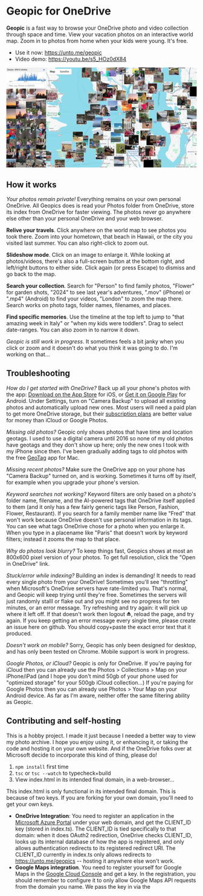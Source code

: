 # Geopic for OneDrive

**Geopic** is a fast way to browse your OneDrive photo and video collection through space and time.
View your vacation photos on an interactive world map. Zoom in to photos from home when your kids
were young. It's free.
* Use it now: https://unto.me/geopic
* Video demo: https://youtu.be/s5_HOz0dX84

![Geopic Preview](preview.jpg)

## How it works

*Your photos remain private!* Everything remains on your own personal OneDrive. All Geopics does is
read your Photos folder from OneDrive, store its index from OneDrive for faster viewing.
The photos never go anywhere else other than your personal OneDrive and your web browser.

**Relive your travels**. Click anywhere on the world map to see photos you took there. Zoom into
your hometown, that beach in Hawaii, or the city you visited last summer. You can also right-click to zoom out.

**Slideshow mode**. Click on an image to enlarge it. While looking at photos/videos, there's
also a full-screen button at the bottom right, and left/right buttons to either side.
Click again (or press Escape) to dismiss and go back to the map.

**Search your collection**. Search for "Person" to find family photos, "Flower" for garden shots,
"2024" to see last year's adventures, ".mov" (iPhone) or ".mp4" (Android) to find your videos,
"London" to zoom the map there. Search works on photo tags, folder names, filenames, and places.

**Find specific memories**. Use the timeline at the top left to jump to "that amazing week in Italy"
or "when my kids were toddlers". Drag to select date-ranges. You can also zoom in to narrow it down.

*Geopic is still work in progress*. It sometimes feels a bit janky when you click or zoom and it doesn't do what you think it was going to do. I'm working on that...

## Troubleshooting

*How do I get started with OneDrive?* Back up all your phone's photos with the app: [Download on the App Store](https://apps.apple.com/us/app/microsoft-onedrive/id477537958) for iOS, or [Get it on Google Play](https://play.google.com/store/apps/details?id=com.microsoft.skydrive&hl=en_US) for Android. Under Settings, turn on "Camera Backup" to upload all existing photos and automatically upload new ones. Most users will need a paid plan to get more OneDrive storage, but their [subscription plans](https://www.microsoft.com/en-us/microsoft-365/onedrive/compare-onedrive-plans) are better value for money than iCloud or Google Photos.

*Missing old photos?* Geopic only shows photos that have time and location geotags. I used to
use a digital camera until 2016 so none of my old photos have geotags and they don't show up here;
only the new ones I took with my iPhone since then. I've been gradually adding tags
to old photos with the free [GeoTag](https://apps.apple.com/us/app/geotag/id1465180184) app for Mac.

*Missing recent photos?* Make sure the OneDrive app on your phone has "Camera Backup" turned on,
and is working. Sometimes it turns off by itself, for example when you upgrade your phone's version.

*Keyword searches not working?* Keyword filters are only based on a photo's folder name, filename,
and the AI-powered tags that OneDrive itself applied to them (and it only has a few fairly generic
tags like Person, Fashion, Flower, Restaurant). If you search for a family member name like "Fred"
that won't work because OneDrive doesn't use personal information in its tags.
You can see what tags OneDrive chose for a photo when you enlarge it.
When you type in a placename like "Paris" that doesn't work by keyword filters; instead it zooms
the map to that place.

*Why do photos look blurry?* To keep things fast, Geopics shows at most an 800x600 pixel version of your photos. To get full resolution, click the "Open in OneDrive" link.

*Stuck/error while indexing?* Building an index is demanding! It needs to read every single photo from
your OneDrive! Sometimes you'll see "throttling" when Microsoft's OneDrive servers have rate-limited
you. That's normal, and Geopic will keep trying until they're free.
Sometimes the servers will just randomly stalll or flake out and you might see no progress for ten
minutes, or an error message. Try refreshing and try again: it will pick up where it left off.
If that doesn't work then logout ⏏, reload the page, and try again.
If you keep getting an error message every single time, please create an issue here on github.
You should copy+paste the exact error text that it produced.

*Doesn't work on mobile?* Sorry, Geopic has only been designed for desktop, and has only been tested on
Chrome. Mobile support is work in progress.

*Google Photos, or iCloud?* Geopic is only for OneDrive.
If you're paying for iCloud then you can already use the Photos > Collections > Map on your iPhone/iPad
(and I hope you don't mind 50gb of your phone used for "optimized storage" for your 500gb iCloud
collection...) If you're paying for Google Photos then you can already use Photos > Your Map on your
Android device. As far as I'm aware, neither offer the same filtering ability as Geopic.

## Contributing and self-hosting

This is a hobby project. I made it just because I needed a better way to view my photo archive.
I hope you enjoy using it, or enhancing it, or taking the code and hosting it on your own website.
And if the OneDrive folks over at Microsoft decide to incorporate this kind of thing, please do!

1. `npm install` first time
2. `tsc` or `tsc --watch` to typecheck+build
3. View index.html in its intended final domain, in a web-browser...

This index.html is only functional in its intended final domain. This is because of two keys. If you are forking for your own domain, you'll need to get your own keys.
* **OneDrive Integration**: You need to register an application in the [Microsoft Azure Portal](https://portal.azure.com/) under your web domain, and get the CLIENT_ID key (stored in index.ts). The CLIENT_ID is tied specifically to that domain: when it does OAuth2 redirection, OneDrive checks CLIENT_ID, looks up its internal database of how the app is registered, and only allows authentication redirects to its registered redirect URI. The CLIENT_ID currently in index.ts only allows redirects to https://unto.me/geopics -- hosting it anywhere else won't work.
* **Google Maps integration**. You need to register yourself for Google Maps in the [Google Cloud Console](https://console.cloud.google.com/) and get a key. In the registration, you should remember to configure it to only allow Google Maps API requests from the domain you name. We pass the key in via the <script/> tag in index.html. The key currently in index.html only allows Google Maps API requests from https://unto.me/geopics -- hosting it anywhere else won't allow the Google Maps API calls to work.

I made a funny observation. The OneDrive thumbnail urls are 1.8k long. The small thumbnail content itself
when encoded as a data-url is just 2.0k long. So it'd be better for OneDrive to serve them as data!